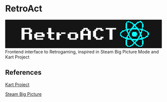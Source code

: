 
# RetroAct
![RetroAct Banner](RetroAct2.png)
Frontend interface to Retrogaming, inspired in Steam Big Picture Mode and Kart  Project

## References
[Kart Project](https://github.com/maddox/kart)

[Steam Big Picture](https://store.steampowered.com/bigpicture)
